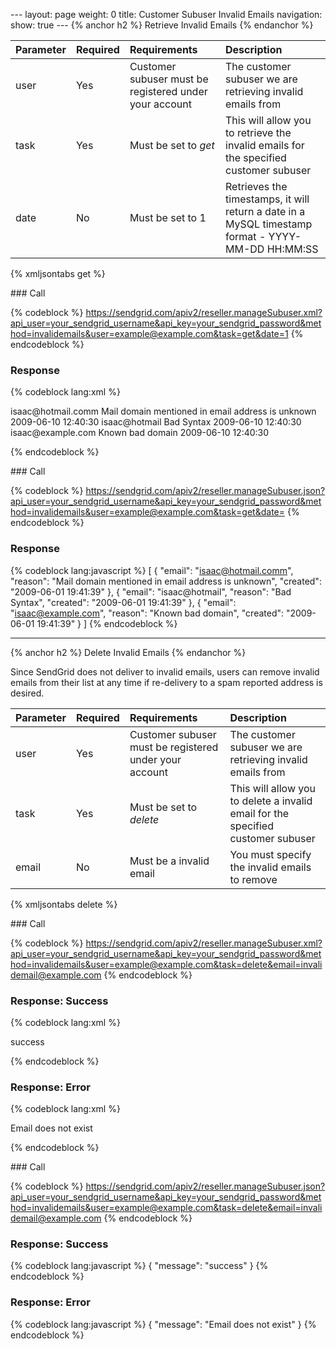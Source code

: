 --- layout: page weight: 0 title: Customer Subuser Invalid Emails
navigation: show: true --- {% anchor h2 %} Retrieve Invalid Emails {%
endanchor %}

<table>
<thead>
<tr class="header">
<th align="left">Parameter</th>
<th align="left">Required</th>
<th align="left">Requirements</th>
<th align="left">Description</th>
</tr>
</thead>
<tbody>
<tr class="odd">
<td align="left">user</td>
<td align="left">Yes</td>
<td align="left">Customer subuser must be registered under your account</td>
<td align="left">The customer subuser we are retrieving invalid emails from</td>
</tr>
<tr class="even">
<td align="left">task</td>
<td align="left">Yes</td>
<td align="left">Must be set to <em>get</em></td>
<td align="left">This will allow you to retrieve the invalid emails for the specified customer subuser</td>
</tr>
<tr class="odd">
<td align="left">date</td>
<td align="left">No</td>
<td align="left">Must be set to 1</td>
<td align="left">Retrieves the timestamps, it will return a date in a MySQL timestamp format - YYYY-MM-DD HH:MM:SS</td>
</tr>
</tbody>
</table>

{% xmljsontabs get %}

<div class="tab-content">
<div class="tab-pane" id="get-xml">
### Call

{% codeblock %}
https://sendgrid.com/apiv2/reseller.manageSubuser.xml?api_user=your_sendgrid_username&api_key=your_sendgrid_password&method=invalidemails&user=example@example.com&task=get&date=1
{% endcodeblock %}

### Response

{% codeblock lang:xml %}
<?xml version="1.0" encoding="ISO-8859-1"?>

<invalidemails>
   <invalidemail>
      <email>isaac@hotmail.comm</email>
      <reason>Mail domain mentioned in email address is unknown</reason>
      <created>2009-06-10 12:40:30</created>
   </invalidemail>
   <invalidemail>
      <email>isaac@hotmail</email>
      <reason>Bad Syntax</reason>
      <created>2009-06-10 12:40:30</created>
   </invalidemail>
   <invalidemail>
      <email>isaac@example.com</email>
      <reason>Known bad domain</reason>
      <created>2009-06-10 12:40:30</created>
   </invalidemail>
</invalidemails>

{% endcodeblock %}

</div>
<div class="tab-pane active" id="get-json">
### Call

{% codeblock %}
https://sendgrid.com/apiv2/reseller.manageSubuser.json?api_user=your_sendgrid_username&api_key=your_sendgrid_password&method=invalidemails&user=example@example.com&task=get&date=
{% endcodeblock %}

### Response

{% codeblock lang:javascript %}
[
  {
    "email": "isaac@hotmail.comm",
    "reason": "Mail domain mentioned in email address is unknown",
    "created": "2009-06-01 19:41:39"
  },
  {
    "email": "isaac@hotmail",
    "reason": "Bad Syntax",
    "created": "2009-06-01 19:41:39"
  },
  {
    "email": "isaac@example.com",
    "reason": "Known bad domain",
    "created": "2009-06-01 19:41:39"
  }
]
{% endcodeblock %}

</div>
</div>

* * * * *

{% anchor h2 %} Delete Invalid Emails {% endanchor %}

Since SendGrid does not deliver to invalid emails, users can remove
invalid emails from their list at any time if re-delivery to a spam
reported address is desired.

<table>
<thead>
<tr class="header">
<th align="left">Parameter</th>
<th align="left">Required</th>
<th align="left">Requirements</th>
<th align="left">Description</th>
</tr>
</thead>
<tbody>
<tr class="odd">
<td align="left">user</td>
<td align="left">Yes</td>
<td align="left">Customer subuser must be registered under your account</td>
<td align="left">The customer subuser we are retrieving invalid emails from</td>
</tr>
<tr class="even">
<td align="left">task</td>
<td align="left">Yes</td>
<td align="left">Must be set to <em>delete</em></td>
<td align="left">This will allow you to delete a invalid email for the specified customer subuser</td>
</tr>
<tr class="odd">
<td align="left">email</td>
<td align="left">No</td>
<td align="left">Must be a invalid email</td>
<td align="left">You must specify the invalid emails to remove</td>
</tr>
</tbody>
</table>

{% xmljsontabs delete %}

<div class="tab-content">
<div class="tab-pane" id="delete-xml">
### Call

{% codeblock %}
https://sendgrid.com/apiv2/reseller.manageSubuser.xml?api_user=your_sendgrid_username&api_key=your_sendgrid_password&method=invalidemails&user=example@example.com&task=delete&email=invalidemail@example.com
{% endcodeblock %}

### Response: Success

{% codeblock lang:xml %}
<?xml version="1.0" encoding="ISO-8859-1"?>

<result>
   <message>success</message>
</result>

{% endcodeblock %}

### Response: Error

{% codeblock lang:xml %}
<?xml version="1.0" encoding="ISO-8859-1"?>

<result>
   <message>Email does not exist</message>
</result>

{% endcodeblock %}

</div>
<div class="tab-pane active" id="delete-json">
### Call

{% codeblock %}
https://sendgrid.com/apiv2/reseller.manageSubuser.json?api_user=your_sendgrid_username&api_key=your_sendgrid_password&method=invalidemails&user=example@example.com&task=delete&email=invalidemail@example.com
{% endcodeblock %}

### Response: Success

{% codeblock lang:javascript %}
{
  "message": "success"
}
{% endcodeblock %}

### Response: Error

{% codeblock lang:javascript %}
{
  "message": "Email does not exist"
}
{% endcodeblock %}

</div>
</div>

